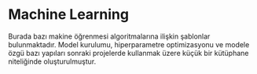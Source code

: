 
# Machine Learning 

Burada bazı makine öğrenmesi algoritmalarına ilişkin şablonlar bulunmaktadır. Model kurulumu, hiperparametre optimizasyonu ve modele özgü bazı yapıları sonraki projelerde kullanmak üzere küçük bir kütüphane niteliğinde oluşturulmuştur. 


